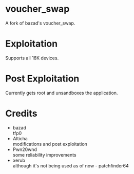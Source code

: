 # voucher_swap
A fork of bazad's voucher_swap.
<br>
# Exploitation
Supports all 16K devices.
<br>
# Post Exploitation
Currently gets root and unsandboxes the application.
# Credits
- bazad
<br>tfp0
- Alticha
<br>modifications and post exploitation
- Pwn20wnd
<br>some reliability improvements
- xerub
<br>although it's not being used as of now - patchfinder64
